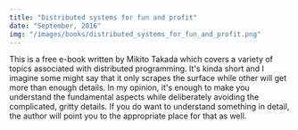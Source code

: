 ```yaml
---
title: "Distributed systems for fun and profit"
date: "September, 2016"
img: "/images/books/distributed_systems_for_fun_and_profit.png"
---
```

This is a free e-book written by Mikito Takada which covers a variety of topics associated with distributed programming. It's kinda short and I imagine some might say that it only scrapes the surface while other will get more than enough details. In my opinion, it's enough to make you understand the fundamental aspects while deliberately avoiding the complicated, gritty details. If you do want to understand something in detail, the author will point you to the appropriate place for that as well.